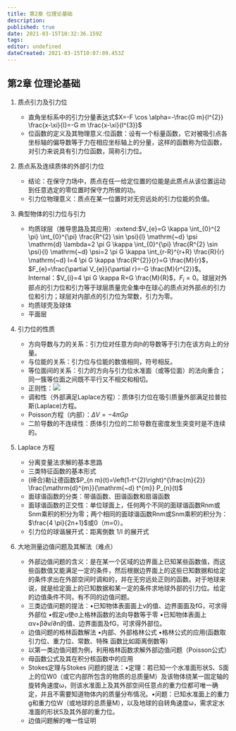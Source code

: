 ```yaml
---
title: 第2章 位理论基础
description: 
published: true
date: 2021-03-15T10:32:36.159Z
tags: 
editor: undefined
dateCreated: 2021-03-15T10:07:09.453Z
---
```


## 第2章 位理论基础

1. 质点引⼒及引⼒位

    * 直⾓坐标系中的引⼒分量表达式$X=-F \cos \alpha=-\frac{G m}{l^{2}} \frac{x-\xi}{l}=-G m \frac{x-\xi}{l^{3}}$
    * 位函数的定义及其物理意义:位函数：设有一个标量函数，它对被吸引点各坐标轴的偏导数等于力在相应坐标轴上的分量，这样的函数称为位函数，对引力来说具有引力位函数，简称引力位。

2. 质点系及连续质体的外部引⼒位

    * 结论：在保守力场中，质点在任一给定位置的位能是此质点从该位置运动到任意选定的零位置时保守力所做的功。
    * 引力位物理意义：质点在某一位置时对无穷远处的引力位能的负值。

3. 典型物体的引⼒位与引⼒

    * 均质球层（推导思路及其应⽤）:extend:$V_{e}=G \kappa \int_{0}^{2 \pi} \int_{0}^{\pi} \frac{R^{2} \sin \psi}{l} \mathrm{~d} \psi \mathrm{d} \lambda=2 \pi G \kappa \int_{0}^{\pi} \frac{R^{2} \sin \psi}{l} \mathrm{~d} \psi=2 \pi G \kappa \int_{r-R}^{r+R} \frac{R}{r} \mathrm{~d} l=4 \pi G \kappa \frac{R^{2}}{r}=G \frac{M}{r}$，$F_{e}=\frac{\partial V_{e}}{\partial r}=-G \frac{M}{r^{2}}$。Internal：$V_{i}=4 \pi G \kappa R=G \frac{M}{R}$，$F_{i}=0$。球层对外部点的引力位和引力等于球层质量完全集中在球心的质点对外部点的引力位和引力；球层对内部点的引力位为常数，引力为零。
    * 均质球壳及球体
    * 平⾯层

4. 引⼒位的性质

    * ⽅向导数与⼒的关系：引力位对任意方向h的导数等于引力在该方向上的分量。
    * 与位能的关系：引力位与位能的数值相同，符号相反。
    * 等位⾯间的关系：引⼒的⽅向与引力位⽔准面（或等位面）的法向重合；同⼀簇等位面之间既不平行⼜不相交和相切。
    * 正则性：![](@attachment/Clipboard_2020-11-28-22-22-31.png)
    * 调和性（外部满⾜Laplace⽅程）：质体引力位在吸引质量外部满足拉普拉斯(Laplace)方程。
    * Poisson⽅程（内部）：$\Delta V=-4 \pi G \rho$
    * ⼆阶导数的不连续性：质体引力位的二阶导数在密度发生突变时是不连续的。

5. Laplace ⽅程

    * 分离变量法求解的基本思路
    * 三类特征函数的基本形式
    * (缔合)勒让德函数$P_{n m}(t)=\left(1-t^{2}\right)^{\frac{m}{2}} \frac{\mathrm{d}^{m}}{\mathrm{~d} t^{m}} P_{n}(t)$
    * ⾯球谐函数的分类：带谐函数、田谐函数和扇谐函数
    * ⾯球谐函数的正交性：单位球面上，任何两个不同的面球谐函数Rnm或Snm乘积的积分为零；两个相同的面球谐函数Rnm或Snm乘积的积分为：$\frac{4 \pi}{2n+1}$或0（m=0）。
    * 引⼒位的球谐展开式：距离倒数 1/l 的展开式

6. ⼤地测量边值问题及其解法（难点）

    * 外部边值问题的含义：是在某一个区域的边界面上已知某些函数值，而这些函数值又能满足一定的条件，然后根据边界面上的这些已知数据和给定的条件求出在外部空间时调和的，并在无穷远处正则的函数。对于地球来说，就是给定面上的已知数据和某一定的条件求地球外部的引力位。给定的边值条件不同，有不同的边值问题。
    * 三类边值问题的提法：•已知物体表⾯面上v的值、边界⾯面及fG，可求得外部位 •假定u使σ上格林函数的法向导数等于零 •已知物体表面上αv+β∂v/∂n的值、边界⾯面及fG，可求得外部位。
    * 边值问题的格林函数解法 •内部、外部格林公式 •格林公式的应⽤(函数取引⼒位、重⼒位、常数、特殊 函数⽐如距离倒数等)
    * 以第⼀类边值问题为例，利⽤格林函数求解外部边值问题（Poisson公式）
    * 母函数公式及其在积分核函数中的应⽤
    * Stokes定理与Stokes 问题的提法：•定理：若已知一个水准面形状S、S面上的位W0（或它内部所包含的物质的总质量M）及该物体绕某一固定轴的旋转角速度ω，则该水准面上及其外部空间任意点的重力位都可唯一确定，并且不需要知道物体内的质量分布情况。•问题：已知水准面上的重力g和重力位W（或地球的总质量M），以及地球的自转角速度ω，需求定水准面的形状S及其外部的重力位。
    * 边值问题解的唯⼀性证明

